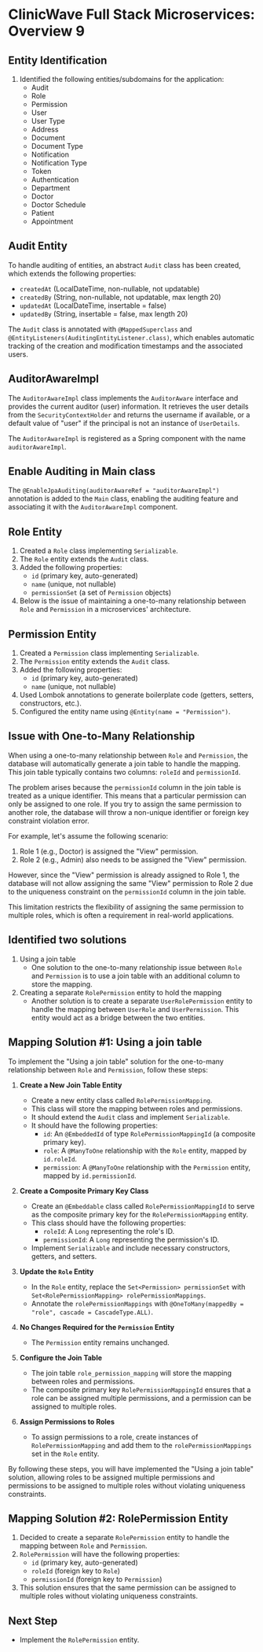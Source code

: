 # ClinicWave Full Stack Microservices: Overview 9

## Entity Identification

1. Identified the following entities/subdomains for the application:
   - Audit
   - Role
   - Permission
   - User
   - User Type
   - Address
   - Document
   - Document Type
   - Notification
   - Notification Type
   - Token
   - Authentication
   - Department
   - Doctor
   - Doctor Schedule
   - Patient
   - Appointment

## Audit Entity

To handle auditing of entities, an abstract `Audit` class has been created, which extends the following properties:

  - `createdAt` (LocalDateTime, non-nullable, not updatable)
  - `createdBy` (String, non-nullable, not updatable, max length 20)
  - `updatedAt` (LocalDateTime, insertable = false)
  - `updatedBy` (String, insertable = false, max length 20)

The `Audit` class is annotated with `@MappedSuperclass` and `@EntityListeners(AuditingEntityListener.class)`, which enables automatic tracking of the creation and modification timestamps and the associated users.

## AuditorAwareImpl

The `AuditorAwareImpl` class implements the `AuditorAware` interface and provides the current auditor (user) information. It retrieves the user details from the `SecurityContextHolder` and returns the username if available, or a default value of "user" if the principal is not an instance of `UserDetails`.

The `AuditorAwareImpl` is registered as a Spring component with the name `auditorAwareImpl`.

## Enable Auditing in Main class

The `@EnableJpaAuditing(auditorAwareRef = "auditorAwareImpl")` annotation is added to the `Main` class, enabling the auditing feature and associating it with the `AuditorAwareImpl` component.

## Role Entity

1. Created a `Role` class implementing `Serializable`.
2. The `Role` entity extends the `Audit` class.
3. Added the following properties:
    - `id` (primary key, auto-generated)
    - `name` (unique, not nullable)
    - `permissionSet` (a set of `Permission` objects)
4. Below is the issue of maintaining a one-to-many relationship between `Role` and `Permission` in a microservices' architecture.

## Permission Entity

1. Created a `Permission` class implementing `Serializable`.
2. The `Permission` entity extends the `Audit` class.
3. Added the following properties:
   - `id` (primary key, auto-generated)
   - `name` (unique, not nullable)
4. Used Lombok annotations to generate boilerplate code (getters, setters, constructors, etc.).
5. Configured the entity name using `@Entity(name = "Permission")`.

## Issue with One-to-Many Relationship

When using a one-to-many relationship between `Role` and `Permission`, the database will automatically generate a join table to handle the mapping. This join table typically contains two columns: `roleId` and `permissionId`.

The problem arises because the `permissionId` column in the join table is treated as a unique identifier. This means that a particular permission can only be assigned to one role. If you try to assign the same permission to another role, the database will throw a non-unique identifier or foreign key constraint violation error.

For example, let's assume the following scenario:

1. Role 1 (e.g., Doctor) is assigned the "View" permission.
2. Role 2 (e.g., Admin) also needs to be assigned the "View" permission.

However, since the "View" permission is already assigned to Role 1, the database will not allow assigning the same "View" permission to Role 2 due to the uniqueness constraint on the `permissionId` column in the join table.

This limitation restricts the flexibility of assigning the same permission to multiple roles, which is often a requirement in real-world applications.

## Identified two solutions
1. Using a join table
    - One solution to the one-to-many relationship issue between `Role` and `Permission` is to use a join table with an additional column to store the mapping.
2. Creating a separate `RolePermission` entity to hold the mapping
    - Another solution is to create a separate `UserRolePermission` entity to handle the mapping between `UserRole` and `UserPermission`. This entity would act as a bridge between the two entities.

## Mapping Solution #1: Using a join table

To implement the "Using a join table" solution for the one-to-many relationship between `Role` and `Permission`, follow these steps:

1. **Create a New Join Table Entity**
    - Create a new entity class called `RolePermissionMapping`.
    - This class will store the mapping between roles and permissions.
    - It should extend the `Audit` class and implement `Serializable`.
    - It should have the following properties:
        - `id`: An `@EmbeddedId` of type `RolePermissionMappingId` (a composite primary key).
        - `role`: A `@ManyToOne` relationship with the `Role` entity, mapped by `id.roleId`.
        - `permission`: A `@ManyToOne` relationship with the `Permission` entity, mapped by `id.permissionId`.

2. **Create a Composite Primary Key Class**
    - Create an `@Embeddable` class called `RolePermissionMappingId` to serve as the composite primary key for the `RolePermissionMapping` entity.
    - This class should have the following properties:
        - `roleId`: A `Long` representing the role's ID.
        - `permissionId`: A `Long` representing the permission's ID.
    - Implement `Serializable` and include necessary constructors, getters, and setters.

3. **Update the `Role` Entity**
    - In the `Role` entity, replace the `Set<Permission> permissionSet` with `Set<RolePermissionMapping> rolePermissionMappings`.
    - Annotate the `rolePermissionMappings` with `@OneToMany(mappedBy = "role", cascade = CascadeType.ALL)`.

4. **No Changes Required for the `Permission` Entity**
    - The `Permission` entity remains unchanged.

5. **Configure the Join Table**
    - The join table `role_permission_mapping` will store the mapping between roles and permissions.
    - The composite primary key `RolePermissionMappingId` ensures that a role can be assigned multiple permissions, and a permission can be assigned to multiple roles.

6. **Assign Permissions to Roles**
    - To assign permissions to a role, create instances of `RolePermissionMapping` and add them to the `rolePermissionMappings` set in the `Role` entity.

By following these steps, you will have implemented the "Using a join table" solution, allowing roles to be assigned multiple permissions and permissions to be assigned to multiple roles without violating uniqueness constraints.

## Mapping Solution #2: RolePermission Entity

1. Decided to create a separate `RolePermission` entity to handle the mapping between `Role` and `Permission`.
2. `RolePermission` will have the following properties:
   - `id` (primary key, auto-generated)
   - `roleId` (foreign key to `Role`)
   - `permissionId` (foreign key to `Permission`)
3. This solution ensures that the same permission can be assigned to multiple roles without violating uniqueness constraints.

## Next Step

- Implement the `RolePermission` entity.